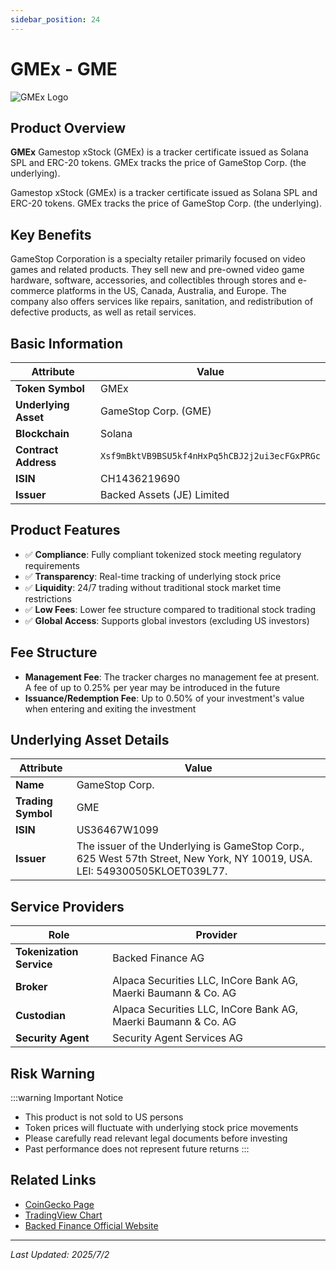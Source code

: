 ```yaml
---
sidebar_position: 24
---
```


# GMEx - GME

![GMEx Logo](/img/tokens/gmex.svg)

## Product Overview

**GMEx** Gamestop xStock (GMEx) is a tracker certificate issued as Solana SPL and ERC-20 tokens. GMEx tracks the price of GameStop Corp. (the underlying).

Gamestop xStock (GMEx) is a tracker certificate issued as Solana SPL and ERC-20 tokens. GMEx tracks the price of GameStop Corp. (the underlying).

## Key Benefits

GameStop Corporation is a specialty retailer primarily focused on video games and related products. They sell new and pre-owned video game hardware, software, accessories, and collectibles through stores and e-commerce platforms in the US, Canada, Australia, and Europe. The company also offers services like repairs, sanitation, and redistribution of defective products, as well as retail services.

## Basic Information

| Attribute | Value |
|------|----|
| **Token Symbol** | GMEx |
| **Underlying Asset** | GameStop Corp. (GME) |
| **Blockchain** | Solana |
| **Contract Address** | `Xsf9mBktVB9BSU5kf4nHxPq5hCBJ2j2ui3ecFGxPRGc` |
| **ISIN** | CH1436219690 |
| **Issuer** | Backed Assets (JE) Limited |

## Product Features

- ✅ **Compliance**: Fully compliant tokenized stock meeting regulatory requirements
- ✅ **Transparency**: Real-time tracking of underlying stock price
- ✅ **Liquidity**: 24/7 trading without traditional stock market time restrictions
- ✅ **Low Fees**: Lower fee structure compared to traditional stock trading
- ✅ **Global Access**: Supports global investors (excluding US investors)

## Fee Structure

- **Management Fee**: The tracker charges no management fee at present. A fee of up to 0.25% per year may be introduced in the future
- **Issuance/Redemption Fee**: Up to 0.50% of your investment's value when entering and exiting the investment

## Underlying Asset Details

| Attribute | Value |
|------|----|
| **Name** | GameStop Corp. |
| **Trading Symbol** | GME |
| **ISIN** | US36467W1099 |
| **Issuer** | The issuer of the Underlying is GameStop Corp., 625 West 57th Street, New York, NY 10019, USA. LEI: 549300505KLOET039L77. |

## Service Providers

| Role | Provider |
|------|----|
| **Tokenization Service** | Backed Finance AG |
| **Broker** | Alpaca Securities LLC, InCore Bank AG, Maerki Baumann & Co. AG |
| **Custodian** | Alpaca Securities LLC, InCore Bank AG, Maerki Baumann & Co. AG |
| **Security Agent** | Security Agent Services AG |

## Risk Warning

:::warning Important Notice
- This product is not sold to US persons
- Token prices will fluctuate with underlying stock price movements
- Please carefully read relevant legal documents before investing
- Past performance does not represent future returns
:::

## Related Links

- [CoinGecko Page](https://www.coingecko.com/)
- [TradingView Chart](https://www.tradingview.com/)
- [Backed Finance Official Website](https://backed.fi/)

---

*Last Updated: 2025/7/2*

